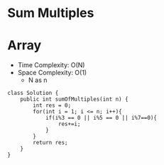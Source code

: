 # Sum Multiples

# Array

- Time Complexity: O(N)
- Space Complexity: O(1)
  - N as n

```
class Solution {
    public int sumOfMultiples(int n) {
        int res = 0;
        for(int i = 1; i <= n; i++){
            if(i%3 == 0 || i%5 == 0 || i%7==0){
                res+=i;
            }
        }
        return res;
    }
}
```
